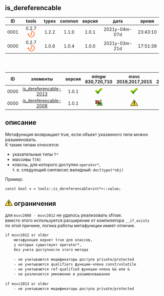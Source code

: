 ﻿
[P]: ../../../icons/progress.png
[V]: ../../../icons/success.png
[X]: ../../../icons/failed.png
[D]: ../../../icons/danger.png
[E]: ../../../icons/empty.png
[N]: ../../../icons/na.png

is_dereferencable
---

| **ID** | tools           | types | common | версия |     дата      |  время   |  
|:------:|:---------------:|:-----:|:------:|:------:|:-------------:|:--------:|  
|  0001  | 0.2.7 [![P]][M] | 1.2.2 | 1.1.0  | 1.0.1  | 2021y-04m-07d | 23:43:10 |  
|  0000  | 0.2.7 [![P]][M] | 1.0.6 | 1.0.4  | 1.0.0  | 2021y-03m-21d | 17:51:39 |  

<br/>
<br/>

| **ID** | элементы                    | версия | mingw 830,720,710 | msvc 2019,2017,2015 | msvc 2013,2012,2010,2008                |  
|:------:|:---------------------------:|:------:|:-----------------:|:-------------------:|:---------------------------------------:|  
|  0000  | [is_dereferencable-2013][M] | 1.0.1  |   [![V]][MINGW]   |   [![V]][VS-NEW]    | [![V]][M] [![N]][0] [![N]][0] [![N]][0] |  
|  0000  | [is_dereferencable-2008][M] | 1.0.1  |   [![N]][MINGW]   |   [![D]][VS-NEW]    | [![D]][0]                               |  


[M]:       #for_lvalue    "концепт: позволяет отфильтровать шаблон только для lvalue аргументов"  
[MINGW]:   #mingw-new     "поддержка компиляторов mingw"  
[VS-NEW]:  #msvc-new      "поддержка новых компиляторов msvc"  
[VS-OLD]:  #msvc-old      "поддержка старых компиляторов msvc"  
[0]:       #-ограничения  "ограничение для старых компиляторов"  

описание
--------
Метафункция возвращает true, если объект указанного типа можно разыменовать.  
К таким типам относятся:  
  - указательные типы `T*`  
  - массивы `T[N]`  
  - классы, для которого доступен `operator*`,  
    т. е. следующий синтаксис валидный: `decltype(*obj)`  

Пример:  

```
const bool v = tools::is_dereferencable<int*>::value;
```

[![D]][M] ограничения
---------------------
для  `msvc2008 - msvc2012` не удалось реализовать sfinae.  
вместо этого используется расширение от компилятора `__if_exists`  
по этой причине, логика работы метафункции имеет отличие.  

```
if msvc2012 or older
    метафункция вернет true для классов,
    у которых существует operator*,
    без учета доступности этого метода
    
    - не учитываются модификаторы доступа private/protected
    - не учитываются qualifiers функции-члена const/volatile
    - не учитываются ref-qualified функции-члена && или &
    - не различается умножение и разыменовывание

if msvc2013 or older
    - не учитываются модификаторы доступа private/protected
```
